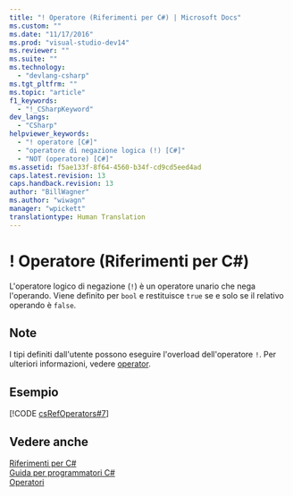 ```yaml
---
title: "! Operatore (Riferimenti per C#) | Microsoft Docs"
ms.custom: ""
ms.date: "11/17/2016"
ms.prod: "visual-studio-dev14"
ms.reviewer: ""
ms.suite: ""
ms.technology: 
  - "devlang-csharp"
ms.tgt_pltfrm: ""
ms.topic: "article"
f1_keywords: 
  - "!_CSharpKeyword"
dev_langs: 
  - "CSharp"
helpviewer_keywords: 
  - "! operatore [C#]"
  - "operatore di negazione logica (!) [C#]"
  - "NOT (operatore) [C#]"
ms.assetid: f5ae133f-8f64-4560-b34f-cd9cd5eed4ad
caps.latest.revision: 13
caps.handback.revision: 13
author: "BillWagner"
ms.author: "wiwagn"
manager: "wpickett"
translationtype: Human Translation
---
```

# ! Operatore (Riferimenti per C#)
L'operatore logico di negazione \(`!`\) è un operatore unario che nega l'operando.  Viene definito per `bool` e restituisce `true` se e solo se il relativo operando è `false`.  
  
## Note  
 I tipi definiti dall'utente possono eseguire l'overload dell'operatore `!`. Per ulteriori informazioni, vedere [operator](../../../csharp/language-reference/keywords/operator.md).  
  
## Esempio  
 [!CODE [csRefOperators#7](../CodeSnippet/VS_Snippets_VBCSharp/csrefOperators#7)]  
  
## Vedere anche  
 [Riferimenti per C\#](../../../csharp/language-reference/index.md)   
 [Guida per programmatori C\#](../../../csharp/programming-guide/index.md)   
 [Operatori](../../../csharp/language-reference/operators/index.md)